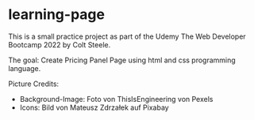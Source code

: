 # learning-page

This is a small practice project as part of the Udemy The Web Developer Bootcamp 2022 by Colt Steele. 

The goal: Create Pricing Panel Page using html and css programming language.

Picture Credits:
- Background-Image: Foto von ThisIsEngineering von Pexels
- Icons: Bild von Mateusz Zdrzałek auf Pixabay

